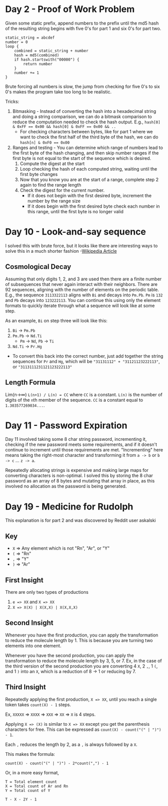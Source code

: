 # Day 2 - Proof of Work Problem
Given some static prefix, append numbers to the prefix until the md5 hash of the resulting string begins
with five 0's for part 1 and six 0's for part two.
```
static_string = abcdef
number = 0
loop {
    combined = static_string + number
    hash = md5(combined)
    if hash.startswith("00000") {
        return number
    }
    number += 1
}
```

Brute forcing all numbers is slow, the jump from checking for five 0's to six 0's makes the program
take too long to be realistic.

Tricks:
1. Bitmasking - Instead of converting the hash into a hexadecimal string and doing a string comparison, we can
   do a bitmask comparison to reduce the computation needed to check the hash output. E.g., `hash[0] & 0xFF == 0x00 && hash[0] & 0xFF == 0x00 && ..`
    - For checking characters between bytes, like for part 1 where we want to check the first half of the third byte of the hash, we can do `hash[n] & 0xF0 == 0x00`
2. Ranges and testing - You can determine which range of numbers lead to the first byte of the hash changing, and then skip number ranges if the first byte is not equal
   to the start of the sequence which is desired.
    1. Compute the digest at the start
    2. Loop checking the hash of each computed string, waiting until the first byte changes
    3. Now that you know you are at the start of a range, complete step 2 again to find the range length
    4. Check the digest for the current number.
        - If it does not begin with the first desired byte, increment the number by the range size
        - If it does begin with the first desired byte check each number in this range, until the first byte is no longer valid

# Day 10 - Look-and-say sequence
I solved this with brute force, but it looks like there are interesting ways to solve this in a much shorter fashion -[Wikipedia Article](https://en.wikipedia.org/wiki/Look-and-say_sequence)

## Cosmological Decay
Assuming that only digits 1, 2, and 3 are used then there are a finite number of subsequences that never again interact with their neighbors. There are 92 sequences,
aligning with the number of elements on the periodic table. E.g., the sequence `3113322113` aligns with `Bi` and decays into `Pm.Pb`. `Pm` is `132` and `Pb` decays into `123222113`. You can
continue this using only the element formats to quickly iterate through what a sequence will look like at some step.

As an example, `Bi` on step three will look like this:
1. `Bi` -> `Pm.Pb`
2. `Pm.Pb` -> `Nd.Ti`
    - `Pm` -> `Nd`, `Pb` -> `Ti`
3. `Nd.Ti` -> `Pr.Hg`
  - To convert this back into the correct number, just add together the string sequences for `Pr` and `Hg`, which will be `"31131112" + "31121123222113"`, or `"3113111231121123222113"`

## Length Formula
Lim(n->∞) `L(n+1) / L(n) = CC` where `CC` is a constant. `L(n)` is the number of digits of the `n`th member of the sequence. `CC` is a constant equal to
`1.303577269034...`.

# Day 11 - Password Expiration
Day 11 involved taking some 8 char string password, incrementing it, checking if the new password meets some requirements, and if it doesn't continue to
increment until those requirements are met. "Incrementing" here means taking the right-most character and transforming it from `a -> b` or `b -> c` ... `z -> a`.

Repeatedly allocating strings is expensive and making large maps for converting characters is non-optimal. I solved this by storing the 8 char password as an
array of 8 bytes and mutating that array in place, as this involved no allocation as the password is being generated.

# Day 19 - Medicine for Rudolph
This explanation is for part 2 and was discovered by Reddit user askalski

## Key
- `X` => Any element which is not "Rn", "Ar", or "Y"
- `(` => "Rn"
- `,` => "Y"
- `)` => "Ar"

## First Insight
There are only two types of productions
1. `e => XX` and `X => XX`
2. `X => X(X) | X(X,X) | X(X,X,X)`

## Second Insight
Whenever you have the first production, you can apply the transformation to reduce the molecule length
by 1. This is because you are turning two elements into one element.

Whenever you have the second production, you can apply the transformation to reduce the molecule length
by 3, 5, or 7. Ex, in the case of the third version of the second production you are converting 4 `X`, 2 `,`,
1 `(`, and 1 `)` into an `X`, which is a reduction of 8 -> 1 or reducing by 7.

## Third Insight
Repeatedly applying the first production, `X => XX`, until you reach a single token takes `count(X) - 1` steps.

Ex, `XXXXX` => `XXXX` => `XXX` => `XX` => `X` is 4 steps.

Applying `X => (X)` is similar to `X => XX` except you get the parenthesis characters for free. This can be expressed
as `count(X) - count("(" | ")") - 1`.

Each `,` reduces the length by 2, as a `,` is always followed by a `X`.

This makes the formula:

`count(X) - count("(" | ")") - 2*count(",") - 1`

Or, in a more easy format,

```
T = Total element count
X = Total count of Ar and Rn
Y = Total count of Y

T - X - 2Y - 1
```

